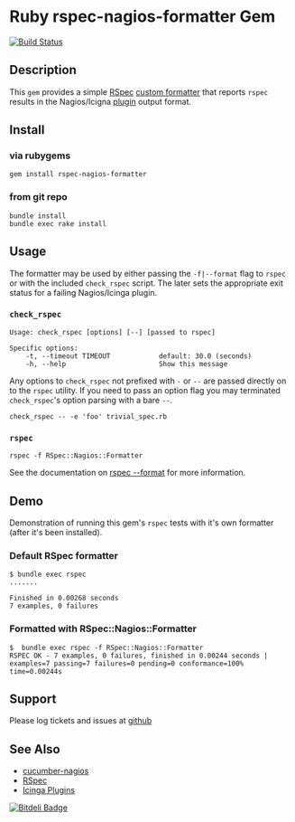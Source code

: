 Ruby rspec-nagios-formatter Gem
===============================

[![Build Status](https://travis-ci.org/jhoblitt/rspec-nagios-formatter.png)](https://travis-ci.org/jhoblitt/rspec-nagios-formatter)


Description
-----------

This `gem` provides a simple [RSpec](http://rspec.info/) [custom formatter](https://www.relishapp.com/rspec/rspec-core/docs/formatters/custom-formatters) that reports `rspec` results in the Nagios/Icigna [plugin](http://docs.icinga.org/latest/en/pluginapi.html#outputspec) output format.

Install
-------

### via rubygems

    gem install rspec-nagios-formatter

### from git repo

    bundle install
    bundle exec rake install


Usage
-----

The formatter may be used by either passing the `-f|--format` flag to `rspec` or with the included `check_rspec` script.  The later sets the appropriate exit status for a failing Nagios/Icinga plugin.

### `check_rspec`

    Usage: check_rspec [options] [--] [passed to rspec]

    Specific options:
        -t, --timeout TIMEOUT            default: 30.0 (seconds)
        -h, --help                       Show this message

Any options to `check_rspec` not prefixed with `-` or `--` are passed directly
on to the `rspec` utility.  If you need to pass an option flag you may
terminated `check_rspec`'s option parsing with a bare `--`. 

    check_rspec -- -e 'foo' trivial_spec.rb

### `rspec`

    rspec -f RSpec::Nagios::Formatter

See the documentation on [rspec --format](https://www.relishapp.com/rspec/rspec-core/v/2-6/docs/command-line/format-option)
for more information.


Demo
----

Demonstration of running this gem's `rspec` tests with it's own formatter
(after it's been installed).

### Default RSpec formatter

    $ bundle exec rspec
    .......

    Finished in 0.00268 seconds
    7 examples, 0 failures

### Formatted with RSpec::Nagios::Formatter

    $  bundle exec rspec -f RSpec::Nagios::Formatter
    RSPEC OK - 7 examples, 0 failures, finished in 0.00244 seconds | examples=7 passing=7 failures=0 pending=0 conformance=100% time=0.00244s


Support
-------

Please log tickets and issues at [github](https://github.com/jhoblitt/rspec-nagios-formatter)

See Also
--------

* [cucumber-nagios](http://auxesis.github.io/cucumber-nagios/)
* [RSpec](https://github.com/rspec/rspec)
* [Icinga Plugins](http://docs.icinga.org/latest/en/plugins.html)


[![Bitdeli Badge](https://d2weczhvl823v0.cloudfront.net/jhoblitt/rspec-nagios-formatter/trend.png)](https://bitdeli.com/free "Bitdeli Badge")

